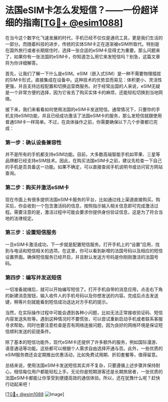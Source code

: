 # 法国eSIM卡怎么发短信？——一份超详细的指南[[TG💪+ @esim1088](https://t.me/s/esim1088)]

在当今这个数字化飞速发展的时代，手机已经不仅仅是通讯工具，更是我们生活的一部分。而随着科技的进步，传统的实体SIM卡正在逐渐被eSIM所取代。特别是在国外旅行或者长期居住时，选择一张合适的eSIM卡显得尤为重要。那么问题来了，如果你有一张法国的eSIM卡，你知道怎么用它来发短信吗？别急，这篇文章将为你详细解答。

首先，让我们了解一下什么是eSIM。eSIM（嵌入式SIM）是一种不需要物理插拔的SIM卡形式，直接集成在设备中。这种技术的优势显而易见：体积更小、灵活性更强，并且支持远程配置和切换运营商服务。对于经常出国的人来说，eSIM无疑是一个非常方便的选择，因为它省去了购买实体卡的麻烦，还能轻松切换到当地网络。

接下来，我们来看看如何使用法国的eSIM卡发送短信。通常情况下，只要你的手机支持eSIM功能，并且已经成功激活了法国eSIM卡的服务，那么发短信就跟使用普通SIM卡一样简单。不过，在具体操作之前，你需要确保以下几个步骤都已完成：

### 第一步：确认设备兼容性

并不是所有的手机都支持eSIM功能。目前，大多数高端智能手机如苹果、三星等品牌都已经支持eSIM技术。因此，在购买法国eSIM卡之前，建议先检查一下自己的手机是否具备这一功能。如果不确定，可以直接查阅手机说明书或访问官方网站查询。

### 第二步：购买并激活eSIM卡

现在市面上有很多提供法国eSIM卡服务的平台，比如通过线上渠道直接购买。购买后，你会收到一个包含激活码的信息，按照指示输入相关信息即可完成激活过程。需要注意的是，激活过程中可能会要求你提供身份验证信息，这是为了符合当地的法律规定。

### 第三步：设置短信服务

一旦eSIM卡激活成功，下一步就是配置短信服务。打开手机上的“设置”应用，找到与电话和短信相关的选项。在这里，你可以看到新增的法国号码以及相应的短信设置界面。确保短信服务已经开启，并且默认发送方号码是你刚刚激活的法国号码。

### 第四步：编写并发送短信

一切准备就绪后，就可以开始编写短信了。打开手机自带的消息应用，点击右下角的新建消息按钮，输入收件人的手机号码以及你想发送的内容。完成后点击发送键，稍等片刻就能看到短信成功送达对方手机的提示。

当然，在实际操作过程中可能会遇到各种小问题，比如无法正常接收验证码、短信内容发送失败等。遇到这种情况时不要慌张，可以尝试重新启动手机或者联系客服寻求帮助。同时也要注意检查是否有网络连接问题，因为良好的网络环境是保证短信顺利发送的前提条件。

除了基本的短信功能外，现代eSIM卡还提供了许多额外的服务，例如国际漫游、语音通话等功能。这些都可以根据个人需求自由选择开通与否。此外，一些优质的eSIM服务商还会定期推出优惠活动，比如免费试用期、折扣套餐等，值得留意。

总结来说，使用法国eSIM卡发送短信其实并不复杂，只要遵循上述步骤并保持耐心，相信每位用户都能轻松上手。无论你是短期游客还是长期旅居者，一张优质的法国eSIM卡都能让你享受到便捷高效的通信体验。所以，还在犹豫什么呢？赶快行动起来吧！

[[TG💪+ @esim1088](https://t.me/s/esim1088) ![Image](https://i.postimg.cc/4NQfJmqS/Snipaste-2025-05-13-00-14-12.png)]